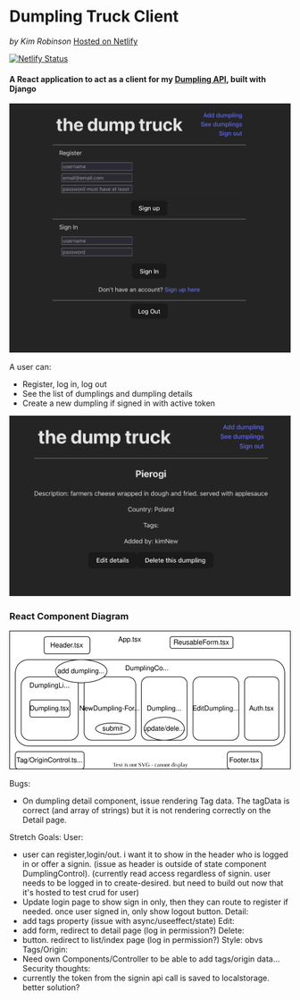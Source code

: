 # Dumpling Truck Client
_by Kim Robinson_
[Hosted on Netlify](https://dumpling-atlas.netlify.app/)

[![Netlify Status](https://api.netlify.com/api/v1/badges/96a42704-52ff-4654-9ef7-1afdd650ce20/deploy-status)](https://app.netlify.com/sites/dumpling-atlas/deploys)

#### A React application to act as a client for my [Dumpling API](https://github.com/kimmykokonut/dumpling-api), built with Django

![Unstyled Home Page](./src/assets/images/signin.png)

A user can:
- Register, log in, log out
- See the list of dumplings and dumpling details
- Create a new dumpling if signed in with active token

![Wip Detail Page](./src/assets/images/detail.png)


### React Component Diagram
![Component Diagram](./src/assets/diagram.drawio.svg)

Bugs:
* On dumpling detail component, issue rendering Tag data.  The tagData is correct (and array of strings) but it is not rendering correctly on the Detail page.

Stretch Goals:
User:
  * user can register,login/out. i want it to show in the header who is logged in or offer a signin. (issue as header is outside of state component DumplingControl). 
  (currently read access regardless of signin. user needs to be logged in to create-desired. but need to build out now that it's hosted to test crud for user)
  * Update login page to show sign in only, then they can route to register if needed. once user signed in, only show logout button.
Detail: 
  * add tags property (issue with async/useeffect/state)
Edit:
  * add form, redirect to detail page (log in permission?)
Delete:
  * button. redirect to list/index page (log in permission?)
Style: obvs
Tags/Origin: 
  * Need own Components/Controller to be able to add tags/origin data...
Security thoughts: 
  * currently the token from the signin api call is saved to localstorage. better solution?
